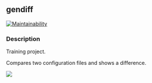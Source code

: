 ## gendiff
[![Maintainability](https://api.codeclimate.com/v1/badges/7257cf8f161a265f52de/maintainability)](https://codeclimate.com/github/matiush-tejn/backend-project-lvl2/maintainability)
### Description
Training project.

Compares two configuration files and shows a difference.

<a href="https://asciinema.org/a/3ZfHaCQkDeiAiDhR8AyRCRwBC?autoplay=1"><img src="https://asciinema.org/a/3ZfHaCQkDeiAiDhR8AyRCRwBC.svg"></a>
